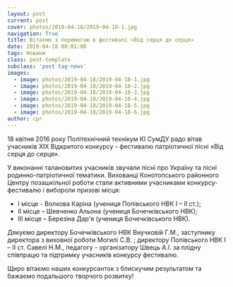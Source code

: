 ```yaml
---
layout: post
current: post
cover: photos/2019-04-18/2019-04-18-1.jpg
navigation: True
title: Вітаємо з перемогою в фестивалі «Від серця до серця»
date: 2019-04-18 00:01:00
tags: Новини
class: post-template
subclass: 'post tag-news'
images:
  - image: photos/2019-04-18/2019-04-18-1.jpg
  - image: photos/2019-04-18/2019-04-18-2.jpg
  - image: photos/2019-04-18/2019-04-18-3.jpg
  - image: photos/2019-04-18/2019-04-18-4.jpg
  - image: photos/2019-04-18/2019-04-18-5.jpg
  - image: photos/2019-04-18/2019-04-18-6.jpg
author: cpr
---
```


18 квітня 2016 року  Політехнічний технікум КІ СумДУ радо вітав учасників XIX Відкритого  конкурсу - фестивалю патріотичної пісні «Від серця до серця».

У виконанні талановитих учасників звучали  пісні про Україну та пісні родинно-патріотичної тематики. Вихованці Конотопського районного Центру позашкільної роботи стали активними учасниками конкурсу-фестивалю і  вибороли призові місця:

 * І місце -   Волкова Каріна (учениця Попівського НВК І – ІІ ст.);
 * ІІ місце – Шевченко Альона  (учениця Бочечківського НВК);
 * ІІІ місце – Березіна Дар'я  (учениця Бочечківського НВК).

  Дякуємо директору  Бочечківського НВК Внучковій Г.М., заступнику директора з виховної роботи Могилі С.В. ; директору Попівського НВК І – ІІ ст. Савелі Н.М., педагогу -  організатору  Швець А.І.  за плідну співпрацю  та підтримку учасників конкурсу фестивалю.

  Щиро вітаємо наших конкурсанток  з блискучим результатом та  бажаємо подальшого творчого розвитку!
